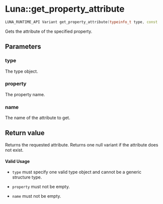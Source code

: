 # Luna::get_property_attribute

```c++
LUNA_RUNTIME_API Variant get_property_attribute(typeinfo_t type, const Name &property, const Name &name)
```

Gets the attribute of the specified property. 



## Parameters
### type
The type object. 

### property
The property name. 

### name
The name of the attribute to get. 

## Return value
Returns the requested attribute. Returns one null variant if the attribute does not exist. 

#### Valid Usage
* `type` must specify one valid type object and cannot be a generic structure type.

* `property` must not be empty.

* `name` must not be empty. 

